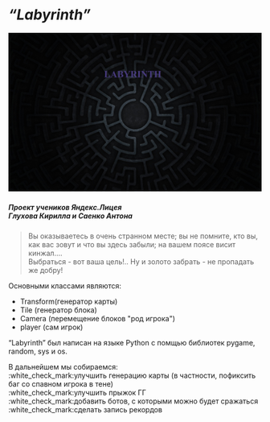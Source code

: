 # _“Labyrinth”_
![Labyrinth.jpg](https://github.com/GluKhovKirill/Pygame-project/raw/master/data/background.jpg)
##### *Проект учеников Яндекс.Лицея* <br> *Глухова Кирилла и Саенко Антона*
>Вы оказываетесь в очень странном месте; вы не помните, кто вы, как вас зовут и что вы здесь забыли; на вашем поясе висит кинжал....<br>Выбраться - вот ваша цель!.. Ну и золото забрать - не пропадать же добру!
<p>Основными классами являются: <br>
<ul>
<li>Transform(генератор карты)</li>
<li>Tile (генератор блока)</li>
<li>Camera (перемещение блоков "род игрока")</li>
<li>player (сам игрок)</li></ul></p>
<p>“Labyrinth” был написан на языке Python с помщью библиотек pygame, random, sys и os.</p>
<p>В дальнейшем мы собираемся:<br>
:white_check_mark:улучшить генерацию карты (в частности, пофиксить баг со спавном игрока в тене)<br>
:white_check_mark:улучшить прыжок ГГ<br>
:white_check_mark:добавить ботов, с которыми можно будет сражаться<br>
:white_check_mark:сделать запись рекордов</p>
